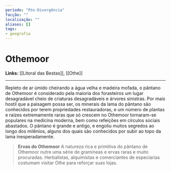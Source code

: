 ```yaml
---
período: "Pós-Divergência"
facção: ""
localização: ""
aliases: []
tags:
- geografia
---
```


# **Othemoor**

**Links:** [[Litoral das Bestas]], [[Othe]]

---
Repleto de ar úmido cheirando a água velha e madeira mofada, o pântano de Othemoor é considerado pela maioria dos forasteiros um lugar desagradável cheio de criaturas desagradáveis e árvores sinistras. Por mais hostil que a paisagem possa ser, os minerais da lama do pântano são conhecidos por terem propriedades restauradoras, e um número de plantas e raízes extremamente raras que só crescem no Othemoor tornaram-se populares na medicina moderna, bem como refeições em círculos sociais abastados. O pântano é grande e antigo, e engoliu muitos segredos ao longo dos milênios, alguns dos quais são conhecidos por subir ao topo da lama inesperadamente.

> **Ervas do Othemoor**
> A natureza rica e primitiva do pântano de Othemoor nutre uma série de gramíneas e ervas raras e muito procuradas. Herbalistas, alquimistas e comerciantes de especiarias costumam visitar Othe para reforçar suas lojas.
